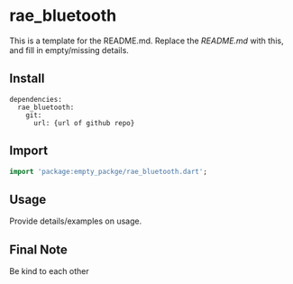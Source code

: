 # rae_bluetooth

This is a template for the README.md. Replace the *README.md* with this, and fill in empty/missing details.

## Install

```text
dependencies:
  rae_bluetooth:
    git:
      url: {url of github repo}
```

## Import

```dart
import 'package:empty_packge/rae_bluetooth.dart';
```

## Usage

Provide details/examples on usage.

## Final Note

Be kind to each other
